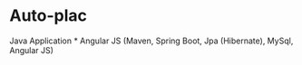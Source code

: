 # Auto-plac

Java Application * Angular JS (Maven, Spring Boot, Jpa (Hibernate), MySql, Angular JS)
